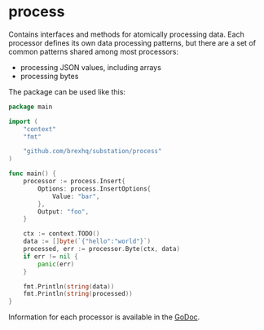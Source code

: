 # process
Contains interfaces and methods for atomically processing data. Each processor defines its own data processing patterns, but there are a set of common patterns shared among most processors:
- processing JSON values, including arrays
- processing bytes

The package can be used like this:
```go
package main

import (
	"context"
	"fmt"

	"github.com/brexhq/substation/process"
)

func main() {
	processor := process.Insert{
		Options: process.InsertOptions{
			Value: "bar",
		},
		Output: "foo",
	}

	ctx := context.TODO()
	data := []byte(`{"hello":"world"}`)
	processed, err := processor.Byte(ctx, data)
	if err != nil {
		panic(err)
	}

	fmt.Println(string(data))
	fmt.Println(string(processed))
}
```

Information for each processor is available in the [GoDoc](https://pkg.go.dev/github.com/brexhq/substation/process).
